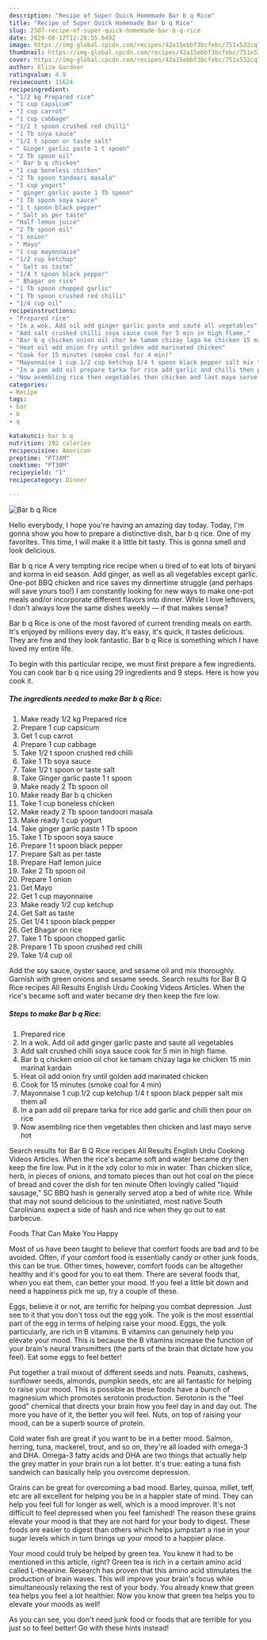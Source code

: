 ```yaml
---
description: "Recipe of Super Quick Homemade Bar b q Rice"
title: "Recipe of Super Quick Homemade Bar b q Rice"
slug: 2507-recipe-of-super-quick-homemade-bar-b-q-rice
date: 2020-08-12T12:28:55.649Z
image: https://img-global.cpcdn.com/recipes/42a15ebbf3bcfebc/751x532cq70/bar-b-q-rice-recipe-main-photo.jpg
thumbnail: https://img-global.cpcdn.com/recipes/42a15ebbf3bcfebc/751x532cq70/bar-b-q-rice-recipe-main-photo.jpg
cover: https://img-global.cpcdn.com/recipes/42a15ebbf3bcfebc/751x532cq70/bar-b-q-rice-recipe-main-photo.jpg
author: Eliza Gardner
ratingvalue: 4.9
reviewcount: 11624
recipeingredient:
- "1/2 kg Prepared rice"
- "1 cup capsicum"
- "1 cup carrot"
- "1 cup cabbage"
- "1/2 t spoon crushed red chilli"
- "1 Tb soya sauce"
- "1/2 t spoon or taste salt"
- " Ginger garlic paste 1 t spoon"
- "2 Tb spoon oil"
- " Bar b q chicken"
- "1 cup boneless chicken"
- "2 Tb spoon tandoori masala"
- "1 cup yogurt"
- " ginger garlic paste 1 Tb spoon"
- "1 Tb spoon soya sauce"
- "1 t spoon black pepper"
- " Salt as per taste"
- "Half lemon juice"
- "2 Tb spoon oil"
- "1 onion"
- " Mayo"
- "1 cup mayonnaise"
- "1/2 cup ketchup"
- " Salt as taste"
- "1/4 t spoon black pepper"
- " Bhagar on rice"
- "1 Tb spoon chopped garlic"
- "1 Tb spoon crushed red chilli"
- "1/4 cup oil"
recipeinstructions:
- "Prepared rice"
- "In a wok. Add oil add ginger garlic paste and sauté all vegetables"
- "Add salt crushed chilli soya sauce cook for 5 min in high flame."
- "Bar b q chicken onion oil chor ke tamam chizay laga ke chicken 15 min marinat kardain"
- "Heat oil add onion fry until golden add marinated chicken"
- "Cook for 15 minutes (smoke coal for 4 min)"
- "Mayonnaise 1 cup.1/2 cup ketchup 1/4 t spoon black pepper salt mix them all"
- "In a pan add oil prepare tarka for rice add garlic and chilli then pour on rice"
- "Now asembling rice then vegetables then chicken and last mayo serve hot"
categories:
- Recipe
tags:
- bar
- b
- q

katakunci: bar b q 
nutrition: 192 calories
recipecuisine: American
preptime: "PT34M"
cooktime: "PT30M"
recipeyield: "1"
recipecategory: Dinner

---
```



![Bar b q Rice](https://img-global.cpcdn.com/recipes/42a15ebbf3bcfebc/751x532cq70/bar-b-q-rice-recipe-main-photo.jpg)

Hello everybody, I hope you're having an amazing day today. Today, I'm gonna show you how to prepare a distinctive dish, bar b q rice. One of my favorites. This time, I will make it a little bit tasty. This is gonna smell and look delicious.

Bar b q rice A very tempting rice recipe when u tired of to eat lots of biryani and korma in eid season. Add ginger, as well as all vegetables except garlic. One-pot BBQ chicken and rice saves my dinnertime struggle (and perhaps will save yours too!) I am constantly looking for new ways to make one-pot meals and/or incorporate different flavors into dinner. While I love leftovers, I don&#39;t always love the same dishes weekly — if that makes sense?

Bar b q Rice is one of the most favored of current trending meals on earth. It's enjoyed by millions every day. It's easy, it's quick, it tastes delicious. They are fine and they look fantastic. Bar b q Rice is something which I have loved my entire life.


To begin with this particular recipe, we must first prepare a few ingredients. You can cook bar b q rice using 29 ingredients and 9 steps. Here is how you cook it.

<!--inarticleads1-->

##### The ingredients needed to make Bar b q Rice:

1. Make ready 1/2 kg Prepared rice
1. Prepare 1 cup capsicum
1. Get 1 cup carrot
1. Prepare 1 cup cabbage
1. Take 1/2 t spoon crushed red chilli
1. Take 1 Tb soya sauce
1. Take 1/2 t spoon or taste salt
1. Take  Ginger garlic paste 1 t spoon
1. Make ready 2 Tb spoon oil
1. Make ready  Bar b q chicken
1. Take 1 cup boneless chicken
1. Make ready 2 Tb spoon tandoori masala
1. Make ready 1 cup yogurt
1. Take  ginger garlic paste 1 Tb spoon
1. Take 1 Tb spoon soya sauce
1. Prepare 1 t spoon black pepper
1. Prepare  Salt as per taste
1. Prepare Half lemon juice
1. Take 2 Tb spoon oil
1. Prepare 1 onion
1. Get  Mayo
1. Get 1 cup mayonnaise
1. Make ready 1/2 cup ketchup
1. Get  Salt as taste
1. Get 1/4 t spoon black pepper
1. Get  Bhagar on rice
1. Take 1 Tb spoon chopped garlic
1. Prepare 1 Tb spoon crushed red chilli
1. Take 1/4 cup oil


Add the soy sauce, oyster sauce, and sesame oil and mix thoroughly. Garnish with green onions and sesame seeds. Search results for Bar B Q Rice recipes All Results English Urdu Cooking Videos Articles. When the rice&#39;s became soft and water became dry then keep the fire low. 

<!--inarticleads2-->

##### Steps to make Bar b q Rice:

1. Prepared rice
1. In a wok. Add oil add ginger garlic paste and sauté all vegetables
1. Add salt crushed chilli soya sauce cook for 5 min in high flame.
1. Bar b q chicken onion oil chor ke tamam chizay laga ke chicken 15 min marinat kardain
1. Heat oil add onion fry until golden add marinated chicken
1. Cook for 15 minutes (smoke coal for 4 min)
1. Mayonnaise 1 cup.1/2 cup ketchup 1/4 t spoon black pepper salt mix them all
1. In a pan add oil prepare tarka for rice add garlic and chilli then pour on rice
1. Now asembling rice then vegetables then chicken and last mayo serve hot


Search results for Bar B Q Rice recipes All Results English Urdu Cooking Videos Articles. When the rice&#39;s became soft and water became dry then keep the fire low. Put in it the xdy color to mix in water. Than chicken slice, herb, in pieces of onions, and tomato pieces than out hot coal on the piece of bread and cover the dish for ten minute Often lovingly called &#34;liquid sausage,&#34; SC BBQ hash is generally served atop a bed of white rice. While that may not sound delicious to the uninitiated, most native South Carolinians expect a side of hash and rice when they go out to eat barbecue. 

Foods That Can Make You Happy


Most of us have been taught to believe that comfort foods are bad and to be avoided. Often, if your comfort food is essentially candy or other junk foods, this can be true. Other times, however, comfort foods can be altogether healthy and it's good for you to eat them. There are several foods that, when you eat them, can better your mood. If you feel a little bit down and need a happiness pick me up, try a couple of these.

Eggs, believe it or not, are terrific for helping you combat depression. Just see to it that you don't toss out the egg yolk. The yolk is the most essential part of the egg in terms of helping raise your mood. Eggs, the yolk particularly, are rich in B vitamins. B vitamins can genuinely help you elevate your mood. This is because the B vitamins increase the function of your brain's neural transmitters (the parts of the brain that dictate how you feel). Eat some eggs to feel better!

Put together a trail mixout of different seeds and nuts. Peanuts, cashews, sunflower seeds, almonds, pumpkin seeds, etc are all fantastic for helping to raise your mood. This is possible as these foods have a bunch of magnesium which promotes serotonin production. Serotonin is the "feel good" chemical that directs your brain how you feel day in and day out. The more you have of it, the better you will feel. Nuts, on top of raising your mood, can be a superb source of protein.

Cold water fish are great if you want to be in a better mood. Salmon, herring, tuna, mackerel, trout, and so on, they're all loaded with omega-3 and DHA. Omega-3 fatty acids and DHA are two things that actually help the grey matter in your brain run a lot better. It's true: eating a tuna fish sandwich can basically help you overcome depression. 

Grains can be great for overcoming a bad mood. Barley, quinoa, millet, teff, etc are all excellent for helping you be in a happier state of mind. They can help you feel full for longer as well, which is a mood improver. It's not difficult to feel depressed when you feel famished! The reason these grains elevate your mood is that they are not hard for your body to digest. These foods are easier to digest than others which helps jumpstart a rise in your sugar levels which in turn brings up your mood to a happier place.

Your mood could truly be helped by green tea. You knew it had to be mentioned in this article, right? Green tea is rich in a certain amino acid called L-theanine. Research has proven that this amino acid stimulates the production of brain waves. This will improve your brain's focus while simultaneously relaxing the rest of your body. You already knew that green tea helps you feel a lot healthier. Now you know that green tea helps you to elevate your moods as well!

As you can see, you don't need junk food or foods that are terrible for you just so to feel better! Go  with  these hints  instead!

